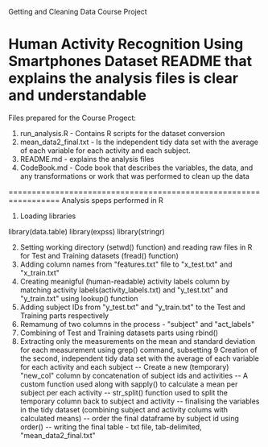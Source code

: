 Getting and Cleaning Data Course Project

Human Activity Recognition Using Smartphones Dataset
README that explains the analysis files is clear and understandable
==================================================================
Files prepared for the Course Progect:
1. run_analysis.R - Contains R scripts for the dataset conversion
2. mean_data2_final.txt - Is the independent tidy data set with the average of each variable for each activity and each subject.
3. README.md - explains the analysis files
4. CodeBook.md  - Code book that describes the variables, the data, and any transformations or work that was performed to clean up the data

=================================================================
Analysis speps performed in R
1. Loading libraries

library(data.table)
library(expss)
library(stringr)

2. Setting working directory (setwd() function) and reading raw files in R for Test and Training datasets (fread() function)
3. Adding column names from "features.txt" file to "x_test.txt" and "x_train.txt"
4. Creating meanigful (human-readable) activity labels column by matching activity labels(activity_labels.txt) and "y_test.txt" and "y_train.txt" using lookup() function
5. Adding subject IDs from "y_test.txt" and "y_train.txt" to the Test and Training parts respectively
6. Remamung of two columns in the process - "subject" and "act_labels"
7. Combining of Test and Training datasets parts using rbind()
8. Extracting only the measurements on the mean and standard deviation for each measurement using grep() command, subsetting
9 Creation of the second, independent tidy data set with the average of each variable for each activity and each subject
-- Create a new (temporary) "new_col" column by concatenation of subject ids and activities
-- A custom function used along with sapply() to calculate a mean per subject per each activity
-- str_split() function used to split the temporary column back to subject and activity
-- finalising the variables in the tidy dataset (combining subject and activity colums with calculated means) 
-- order the final dataframe by subject id using order()
-- writing the final table - txt file, tab-delimited, "mean_data2_final.txt"

